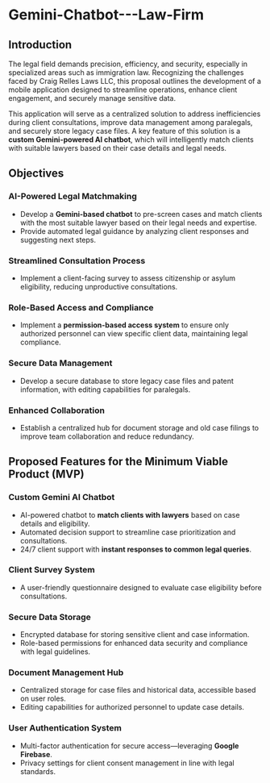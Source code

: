 # Gemini-Chatbot---Law-Firm

## Introduction
The legal field demands precision, efficiency, and security, especially in specialized areas such as immigration law. Recognizing the challenges faced by Craig Relles Laws LLC, this proposal outlines the development of a mobile application designed to streamline operations, enhance client engagement, and securely manage sensitive data.

This application will serve as a centralized solution to address inefficiencies during client consultations, improve data management among paralegals, and securely store legacy case files. A key feature of this solution is a **custom Gemini-powered AI chatbot**, which will intelligently match clients with suitable lawyers based on their case details and legal needs.

## Objectives

### AI-Powered Legal Matchmaking
- Develop a **Gemini-based chatbot** to pre-screen cases and match clients with the most suitable lawyer based on their legal needs and expertise.
- Provide automated legal guidance by analyzing client responses and suggesting next steps.

### Streamlined Consultation Process
- Implement a client-facing survey to assess citizenship or asylum eligibility, reducing unproductive consultations.

### Role-Based Access and Compliance
- Implement a **permission-based access system** to ensure only authorized personnel can view specific client data, maintaining legal compliance.

### Secure Data Management
- Develop a secure database to store legacy case files and patent information, with editing capabilities for paralegals.

### Enhanced Collaboration
- Establish a centralized hub for document storage and old case filings to improve team collaboration and reduce redundancy.

## Proposed Features for the Minimum Viable Product (MVP)

### Custom Gemini AI Chatbot
- AI-powered chatbot to **match clients with lawyers** based on case details and eligibility.
- Automated decision support to streamline case prioritization and consultations.
- 24/7 client support with **instant responses to common legal queries**.

### Client Survey System
- A user-friendly questionnaire designed to evaluate case eligibility before consultations.

### Secure Data Storage
- Encrypted database for storing sensitive client and case information.
- Role-based permissions for enhanced data security and compliance with legal guidelines.

### Document Management Hub
- Centralized storage for case files and historical data, accessible based on user roles.
- Editing capabilities for authorized personnel to update case details.

### User Authentication System
- Multi-factor authentication for secure access—leveraging **Google Firebase**.
- Privacy settings for client consent management in line with legal standards.
